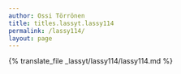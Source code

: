 ```yaml
---
author: Ossi Törrönen
title: titles.lassyt.lassy114
permalink: /lassy114/
layout: page
---
```

{% translate_file _lassyt/lassy114/lassy114.md %}